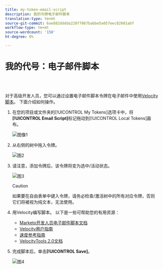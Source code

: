 ```yaml
---
title: my-token-email-script
description: 我的令牌电子邮件脚本
translation-type: tm+mt
source-git-commit: 6ae882dddda220f7067babbe5a057eec82601abf
workflow-type: tm+mt
source-wordcount: '158'
ht-degree: 0%

---
```



# 我的代号：电子邮件脚本

<br> 

对于高级开发人员，您可以通过设置电子邮件脚本令牌在电子邮件中使用[Velocity脚本](https://velocity.apache.org/engine/1.7/user-guide.html)。 下面介绍如何操作。

1. 在您的项目或文件夹的[!UICONTROL My Tokens]选项卡中，将&#x200B;**[!UICONTROL Email Script]**&#x200B;标记拖动到[!UICONTROL Local Tokens]画布。

   ![图像1](/help/sky/assets/my-tokens/my-token-email-script/my-token-email-script-1.png)

1. 从右侧的树中拖入令牌。

   ![图2](/help/sky/assets/my-tokens/my-token-email-script/my-token-email-script-2.png)

1. 请注意，添加令牌后，该令牌将变为选中/活动状态。

   ![图3](/help/sky/assets/my-tokens/my-token-email-script/my-token-email-script-3.png)

   >[!CAUTION]
   >
   >如果要在自由表单中键入令牌，请务必检查/激活树中的所有对应令牌，否则它们将被视为纯文本，无法使用。

1. 用Velocity编写脚本。 以下是一些可帮助您的有用资源：

   * [Marketo开发人员电子邮件脚本文档](https://developers.marketo.com/email-scripting/)
   * [Velocity用户指南](https://velocity.apache.org/engine/devel/user-guide.html)
   * [速度参考指南](https://velocity.apache.org/engine/devel/vtl-reference-guide.html)
   * [VelocityTools 2.0文档](https://velocity.apache.org/tools/releases/2.0/javadoc/index.html)

1. 完成脚本后，单击&#x200B;**[!UICONTROL Save]**。

   ![图4](/help/sky/assets/my-tokens/my-token-email-script/my-token-email-script-4.png)
